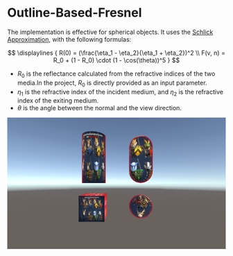# Outline-Based-Fresnel

The implementation is effective for spherical objects. It uses the [Schlick Approximation](https://en.wikipedia.org/wiki/Schlick%27s_approximation), with the following formulas:

$$
\displaylines {
R(0) = (\frac{\eta_1 - \eta_2}{\eta_1 + \eta_2})^2 \\
F(v, n) = R_0 + (1 - R_0) \cdot (1 - \cos(\theta))^5
}
$$

- $R_0$ is the reflectance calculated from the refractive indices of the two media.In the project, $R_0$ is directly provided as an input parameter.
- $\eta_1$ is the refractive index of the incident medium, and $\eta_2$ is the refractive index of the exiting medium.
- $\theta$ is the angle between the normal and the view direction.

![01](/Imgs/Outlines/ApplicationToModel/OutlineBasedFresnel/01.png)